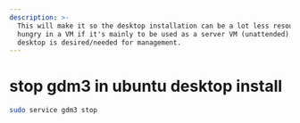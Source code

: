 ```yaml
---
description: >-
  This will make it so the desktop installation can be a lot less resource
  hungry in a VM if it's mainly to be used as a server VM (unattended) until the
  desktop is desired/needed for management.
---
```


# stop gdm3 in ubuntu desktop install

``` bash
sudo service gdm3 stop
```
